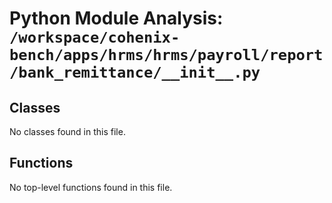 # Python Module Analysis: `/workspace/cohenix-bench/apps/hrms/hrms/payroll/report/bank_remittance/__init__.py`

## Classes

No classes found in this file.


## Functions

No top-level functions found in this file.
